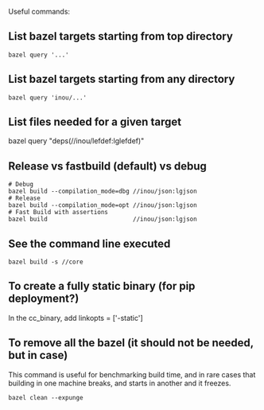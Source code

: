 
Useful commands:

## List bazel targets starting from top directory

    bazel query '...'

## List bazel targets starting from any directory

    bazel query 'inou/...'

## List files needed for a given target

   bazel query "deps(//inou/lefdef:lglefdef)" 

## Release vs fastbuild (default) vs debug

    # Debug
    bazel build --compilation_mode=dbg //inou/json:lgjson
    # Release
    bazel build --compilation_mode=opt //inou/json:lgjson
    # Fast Build with assertions
    bazel build                        //inou/json:lgjson

## See the command line executed

    bazel build -s //core

## To create a fully static binary (for pip deployment?)

In the cc_binary, add linkopts = ['-static']

## To remove all the bazel (it should not be needed, but in case)

This command is useful for benchmarking build time, and in rare cases that
building in one machine breaks, and starts in another and it freezes.

    bazel clean --expunge

